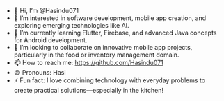 - 👋 Hi, I’m @Hasindu071  
- 👀 I’m interested in software development, mobile app creation, and exploring emerging technologies like AI.  
- 🌱 I’m currently learning Flutter, Firebase, and advanced Java concepts for Android development.  
- 💞️ I’m looking to collaborate on innovative mobile app projects, particularly in the food or inventory management domain.  
- 📫 How to reach me: https://github.com/Hasindu071 
- 😄 Pronouns: Hasi  
- ⚡ Fun fact: I love combining technology with everyday problems to create practical solutions—especially in the kitchen!  

<!---
Hasindu071/Hasindu071 is a ✨ special ✨ repository because its `README.md` (this file) appears on your GitHub profile.
You can click the Preview link to take a look at your changes.
--->
